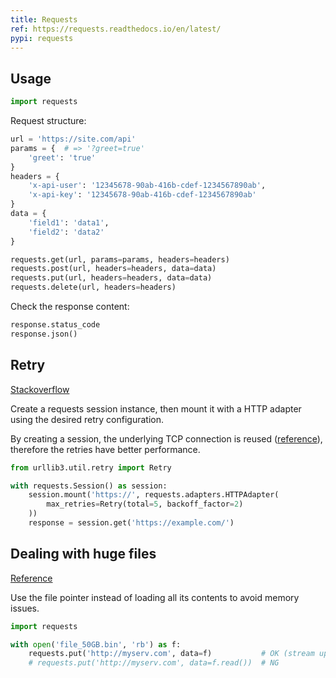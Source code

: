 ```yaml
---
title: Requests
ref: https://requests.readthedocs.io/en/latest/
pypi: requests
---
```


## Usage

```python
import requests
```

Request structure:

```python
url = 'https://site.com/api'
params = {  # => '?greet=true'
    'greet': 'true'
}
headers = {
    'x-api-user': '12345678-90ab-416b-cdef-1234567890ab',
    'x-api-key': '12345678-90ab-416b-cdef-1234567890ab'
}
data = {
    'field1': 'data1',
    'field2': 'data2'
}

requests.get(url, params=params, headers=headers)
requests.post(url, headers=headers, data=data)
requests.put(url, headers=headers, data=data)
requests.delete(url, headers=headers)
```

Check the response content:

```python
response.status_code
response.json()
```

## Retry

[Stackoverflow](https://stackoverflow.com/a/35504626)

Create a requests session instance,
then mount it with a HTTP adapter using the desired retry configuration.

By creating a session,
the underlying TCP connection is reused ([reference](https://requests.readthedocs.io/en/master/user/advanced/#session-objects)),
therefore the retries have better performance.

```python
from urllib3.util.retry import Retry

with requests.Session() as session:
    session.mount('https://', requests.adapters.HTTPAdapter(
        max_retries=Retry(total=5, backoff_factor=2)
    ))
    response = session.get('https://example.com/')
```

## Dealing with huge files

[Reference](https://github.com/requests/requests/issues/1784)

Use the file pointer instead of loading all its contents to avoid memory issues.

```python
import requests

with open('file_50GB.bin', 'rb') as f:
    requests.put('http://myserv.com', data=f)           # OK (stream upload)
    # requests.put('http://myserv.com', data=f.read())  # NG
```
